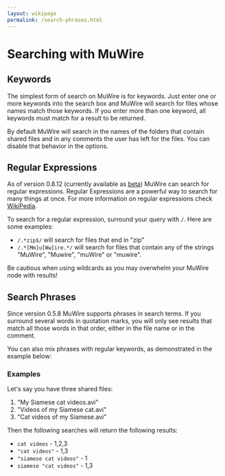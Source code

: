 ```yaml
---
layout: wikipage
permalink: /search-phrases.html
---
```


# Searching with MuWire

## Keywords
The simplest form of search on MuWire is for keywords.  Just enter one or more keywords into the search box and MuWire will search for files whose names match those keywords.  If you enter more than one keyword, all keywords must match for a result to be returned.

By default MuWire will search in the names of the folders that contain shared files and in any comments the user has left for the files.  You can disable that behavior in the options.

## Regular Expressions
As of version 0.8.12 (currently available as [beta](/beta.html)) MuWire can search for regular expressions.  Regular Expressions are a powerful way to search for many things at once.  For more information on regular expressions check [WikiPedia](https://en.wikipedia.org/wiki/Regular_expression).

To search for a regular expression, surround your query with `/`.  Here are some examples:

* `/.*zip$/` will search for files that end in "zip"
* `/.*[Mm]u[Ww]ire.*/` will search for files that contain any of the strings "MuWire", "Muwire", "muWire" or "muwire".

Be cautious when using wildcards as you may overwhelm your MuWire node with results!

## Search Phrases
Since version 0.5.8 MuWire supports phrases in search terms.  If you surround several words in quotation marks, you will only see results that match all those words in that order, either in the file name or in the comment.

You can also mix phrases with regular keywords, as demonstrated in the example below:

### Examples

Let's say you have three shared files:

1. "My Siamese cat videos.avi"
2. "Videos of my Siamese cat.avi"
3. "Cat videos of my Siamese.avi"

Then the following searches will return the following results:

* `cat videos` - 1,2,3
* `"cat videos"` - 1,3  
* `"siamese cat videos"` - 1
* `siamese "cat videos"` - 1,3

